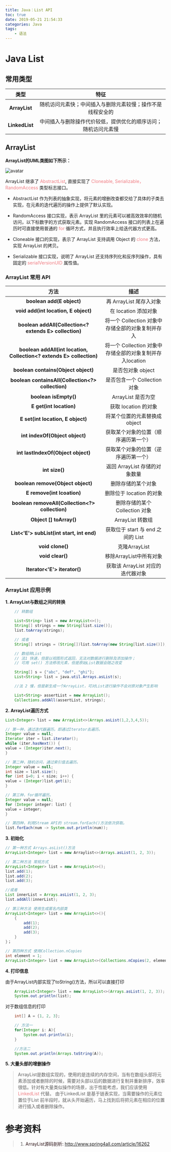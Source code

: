 ```yaml
---
title: Java：List API
toc: true
date: 2019-05-21 21:54:33
categories: Java
tags: 
    - 语法
---
```


# **Java List**

## **常用类型**

类型 |特征 
:-: | :-: 
**ArrayList** | 随机访问元素快；中间插入与删除元素较慢；操作不是线程安全的 
**LinkedList** | 中间插入与删除操作代价较低，提供优化的顺序访问；随机访问元素慢 

## **ArrayList**

**ArrayList的UML类图如下所示：**

![avatar](http://www.plantuml.com/plantuml/png/TKynQiGm4Epr2k7UVa4AcrI1L4a-i9Ot85XB8AsBXFmahqWTo6_2VUDiOT_D2QuHgvcTsPa-AoLTPZ5lNeLjCwH47yy-w-ddz__xhp4-AATtScoVre56OO0UemWxzJ40kAaDZLaJERLEA6Sxx5yGtDdOr63sGc6Ay-0Svuo79GQkmhnoyYJ-iy2xwT76c2EzVVXgMmn-7LUgwwgezKfH5qVSG_AcoFQWxGvZgq93qakrca27SWeux8uwp81Ops5QPZa3)

ArrayList 继承了<font color=#f07c82> AbstractList</font>, 直接实现了<font color=#f07c82> Cloneable, Serializable，RandomAccess </font>类型标志接口。

+ AbstractList 作为列表的抽象实现，将元素的增删改查都交给了具体的子类去实现，在元素的迭代遍历的操作上提供了默认实现。

+ RandomAccess 接口实现，表示 ArrayList 里的元素可以被高效效率的随机访问，以下标数字的方式获取元素。实现 RandomAccess 接口的列表上在遍历时可直接使用普通的<font color=#f07c82> for </font>循环方式，并且执行效率上给迭代器方式更高。

+ Cloneable 接口的实现，表示了 ArrayList 支持调用 Object 的 <font color=#f07c82> clone </font>方法，实现 ArrayList 的拷贝。

+ Serializable 接口实现，说明了 ArrayList 还支持序列化和反序列操作，具有固定的 <font color=#f07c82> serialVersionUID </font> 属性值。

### **ArrayList 常用 API**

方法 | 描述 
:-: | :-: 
**boolean add(E object)** | 再 ArrayList 尾存入对象 
**void add(int location, E object)** | 在 location 添加对象 
**boolean addAll(Collection<? extends E> collection)** | 将一个 Collection 对象中存储全部的对象复制并存入 
**boolean addAll(int location, Collection<? extends E> collection)** | 将一个 Collection 对象中存储全部的对象复制并存入location 
**boolean contains(Object object)** | 是否包对象 object 
**boolean containsAll(Collection<?> collection)** | 是否包含一个 Collection 对象 
**boolean isEmpty()** | ArrayList 是否为空 
**E get(int location)** | 获取 location 的对象 
**E set(int location, E object)** | 将某个位置的元素替换成 object
**int indexOf(Object object)** | 获取某个对象的位置（顺序遍历第一个） 
**int lastIndexOf(Object object)** | 获取某个对象的位置（逆序遍历第一个） 
**int size()** | 返回 ArrayList 存储的对象数量 
**boolean remove(Object object)** | 删除存储的某个对象 
**E remove(int lcoation)** | 删除位于 location 的对象 
**boolean removeAll(Collection<?> collection)** | 删除存储的某个 Collection 对象 
**Object [] toArray()** | ArrayList 转数组 
**List<'E'> subList(int start, int end)** | 获取位于 start 与 end 之间的 List 
**void clone()** | 克隆ArrayList 
**void clear()** | 移除ArrayList中所有对象 
**Iterator<'E'> iterator()** | 获取该 ArrayList 对应的迭代器对象 

### ArrayList 应用示例

**1. ArrayList与数组之间的转换**
```Java
    // 转数组

    List<String> list = new ArrayList<>();
    String[] strings = new String[list.size()];
    list.toArray(strings);

    // 或者
    String[] strings = (String[])list.toArray(new String[list.size()]);

    // 数组转List
    // 法1 快速，但是以视图形式返回，无法对数据进行删除及添加操作；
    // 可用 set() 方法修改元素，但是原始List数据会随之改变

    String[] s = {"abc", "def", "ghi"};
    List<String> list = java.util.Arrays.asList(s);

    //法 2 慢，但是新生成一个ArrayList，可对List进行操作不会对原对象产生影响

    List<String> assertList = new ArrayList();
    Collections.addAll(assertList, strings);
```
**2. ArrayList遍历方式**
```Java
List<Integer> list = new ArrayList<>(Arrays.asList(1,2,3,4,5));

// 第一种，通过迭代器遍历。即通过Iterator去遍历。
Integer value = null;
Iterator iter = list.iterator();
while (iter.hasNext()) {
value = (Integer)iter.next();
}

// 第二种，随机访问，通过索引值去遍历。
Integer value = null;
int size = list.size();
for (int i=0; i < size; i++) {
value = (Integer)list.get(i);        
}

// 第三种，for循环遍历。
Integer value = null;
for (Integer integer: list) {
value = integer;
}

// 第四种，利用Stream API的 stream.forEach()方法依次获取。
list.forEach(num -> System.out.println(num));
```

**3. 初始化**
```Java
// 第一种方式 Arrays.asList()方法
ArrayList<Integer> list = new Arraylist<>(Arrays.asList(1, 2, 3));

// 第二种方法 常规方式
ArrayList<Integer> list = new ArrayList<>();
list.add(1);
list.add(2);
list.add(3);

//或者
List innerList = Arrays.asList(1, 2, 3);
list.addAll(innerList);

// 第三种方法 使用生成匿名内部类
ArrayList<Integer> list = new ArrayList<>(){
    {
        add(1);
        add(2);
        add(3);
    }
}；

// 第四种方式 使用Collection.nCopies
int element = 1;
ArrayList<Integer> list = new ArrayList<>(Collections.nCopies(2, element)); //复制伍分到list中。
```
**4. 打印信息**

由于ArrayList内部实现了toString()方法，所以可以直接打印
```Java
    ArrayList<Integer> list = new ArrayList<>(Arrays.asList(1, 2, 3));
    System.out.println(list);
```

对于数组信息的打印
```Java
    int[] A = {1, 2, 3};

    // 方法一
    for(Integer i: A){
        System.out.println(i);
    }

    //方法二
    System.out.println(Arrays.toString(A));
```

**5. 大量头部的增删操作**

> ArrayList是数组实现的，使用的是连续的内存空间，当有在数组头部将元素添加或者删除的时候，需要对头部以后的数据进行复制并重新排序，效率很低。针对有大量类似操作的场景，出于性能考虑，我们应该使用 <font color="f07c82">LinkedList</font> 代替。
> 由于LinkedList 是基于链表实现，当需要操作的元素位置位于List 前半段时，就从头开始遍历，马上找到后将把元素在相应的位置进行插入或者删除操作。

# 参考资料

>1. <font color=#2b1216> ArrayList源码剖析:</font> <u>http://www.spring4all.com/article/16262</u>